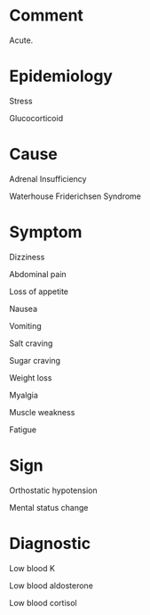 # Comment

Acute.

# Epidemiology

Stress

Glucocorticoid

# Cause

Adrenal Insufficiency

Waterhouse Friderichsen Syndrome

# Symptom

Dizziness

Abdominal pain

Loss of appetite

Nausea

Vomiting

Salt craving

Sugar craving

Weight loss

Myalgia

Muscle weakness

Fatigue

# Sign

Orthostatic hypotension

Mental status change

# Diagnostic

Low blood K

Low blood aldosterone

Low blood cortisol
